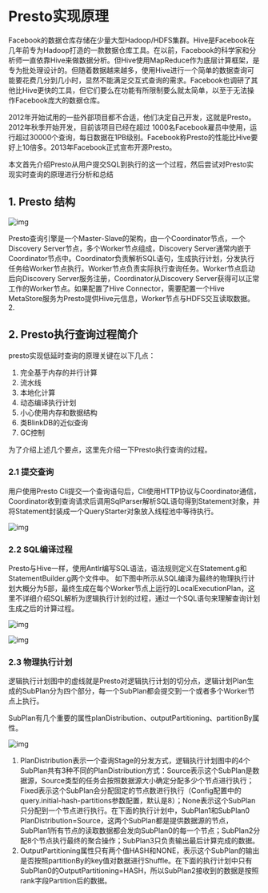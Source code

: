 # Presto实现原理

Facebook的数据仓库存储在少量大型Hadoop/HDFS集群。Hive是Facebook在几年前专为Hadoop打造的一款数据仓库工具。在以前，Facebook的科学家和分析师一直依靠Hive来做数据分析。但Hive使用MapReduce作为底层计算框架，是专为批处理设计的。但随着数据越来越多，使用Hive进行一个简单的数据查询可能要花费几分到几小时，显然不能满足交互式查询的需求。Facebook也调研了其他比Hive更快的工具，但它们要么在功能有所限制要么就太简单，以至于无法操作Facebook庞大的数据仓库。

2012年开始试用的一些外部项目都不合适，他们决定自己开发，这就是Presto。2012年秋季开始开发，目前该项目已经在超过 1000名Facebook雇员中使用，运行超过30000个查询，每日数据在1PB级别。Facebook称Presto的性能比Hive要好上10倍多。2013年Facebook正式宣布开源Presto。

本文首先介绍Presto从用户提交SQL到执行的这一个过程，然后尝试对Presto实现实时查询的原理进行分析和总结

## 1. Presto 结构

![img](https://awps-assets.meituan.net/mit-x/blog-images-bundle-2014/2c911d9d.png)

Presto查询引擎是一个Master-Slave的架构，由一个Coordinator节点，一个Discovery Server节点，多个Worker节点组成，Discovery Server通常内嵌于Coordinator节点中。Coordinator负责解析SQL语句，生成执行计划，分发执行任务给Worker节点执行。Worker节点负责实际执行查询任务。Worker节点启动后向Discovery Server服务注册，Coordinator从Discovery Server获得可以正常工作的Worker节点。如果配置了Hive Connector，需要配置一个Hive MetaStore服务为Presto提供Hive元信息，Worker节点与HDFS交互读取数据。2. 

## 2. Presto执行查询过程简介

presto实现低延时查询的原理关键在以下几点：

1. 完全基于内存的并行计算
2. 流水线
3. 本地化计算
4. 动态编译执行计划
5. 小心使用内存和数据结构
6. 类BlinkDB的近似查询
7. GC控制

为了介绍上述几个要点，这里先介绍一下Presto执行查询的过程。

### 2.1 提交查询

用户使用Presto Cli提交一个查询语句后，Cli使用HTTP协议与Coordinator通信，Coordinator收到查询请求后调用SqlParser解析SQL语句得到Statement对象，并将Statement封装成一个QueryStarter对象放入线程池中等待执行。

![img](https://awps-assets.meituan.net/mit-x/blog-images-bundle-2014/cc67b533.jpg)

### 2.2 SQL编译过程

Presto与Hive一样，使用Antlr编写SQL语法，语法规则定义在Statement.g和StatementBuilder.g两个文件中。 如下图中所示从SQL编译为最终的物理执行计划大概分为5部，最终生成在每个Worker节点上运行的LocalExecutionPlan，这里不详细介绍SQL解析为逻辑执行计划的过程，通过一个SQL语句来理解查询计划生成之后的计算过程。

![img](https://awps-assets.meituan.net/mit-x/blog-images-bundle-2014/e268eb9c.png)

![img](https://awps-assets.meituan.net/mit-x/blog-images-bundle-2014/edf9a1bb.jpg)

### 2.3 物理执行计划

逻辑执行计划图中的虚线就是Presto对逻辑执行计划的切分点，逻辑计划Plan生成的SubPlan分为四个部分，每一个SubPlan都会提交到一个或者多个Worker节点上执行。

SubPlan有几个重要的属性planDistribution、outputPartitioning、partitionBy属性。

![img](https://awps-assets.meituan.net/mit-x/blog-images-bundle-2014/029b5945.png)

1. PlanDistribution表示一个查询Stage的分发方式，逻辑执行计划图中的4个SubPlan共有3种不同的PlanDistribution方式：Source表示这个SubPlan是数据源，Source类型的任务会按照数据源大小确定分配多少个节点进行执行；Fixed表示这个SubPlan会分配固定的节点数进行执行（Config配置中的query.initial-hash-partitions参数配置，默认是8）；None表示这个SubPlan只分配到一个节点进行执行。在下面的执行计划中，SubPlan1和SubPlan0 PlanDistribution=Source，这两个SubPlan都是提供数据源的节点，SubPlan1所有节点的读取数据都会发向SubPlan0的每一个节点；SubPlan2分配8个节点执行最终的聚合操作；SubPlan3只负责输出最后计算完成的数据。
2. OutputPartitioning属性只有两个值HASH和NONE，表示这个SubPlan的输出是否按照partitionBy的key值对数据进行Shuffle。在下面的执行计划中只有SubPlan0的OutputPartitioning=HASH，所以SubPlan2接收到的数据是按照rank字段Partition后的数据。